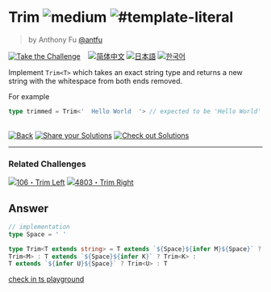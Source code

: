 <!--info-header-start--><h1>Trim <img src="https://img.shields.io/badge/-medium-d9901a" alt="medium"/> <img src="https://img.shields.io/badge/-%23template--literal-999" alt="#template-literal"/></h1><blockquote><p>by Anthony Fu <a href="https://github.com/antfu" target="_blank">@antfu</a></p></blockquote><p><a href="https://tsch.js.org/108/play" target="_blank"><img src="https://img.shields.io/badge/-Take%20the%20Challenge-3178c6?logo=typescript&logoColor=white" alt="Take the Challenge"/></a> &nbsp;&nbsp;&nbsp;<a href="./README.zh-CN.md" target="_blank"><img src="https://img.shields.io/badge/-%E7%AE%80%E4%BD%93%E4%B8%AD%E6%96%87-gray" alt="简体中文"/></a>  <a href="./README.ja.md" target="_blank"><img src="https://img.shields.io/badge/-%E6%97%A5%E6%9C%AC%E8%AA%9E-gray" alt="日本語"/></a>  <a href="./README.ko.md" target="_blank"><img src="https://img.shields.io/badge/-%ED%95%9C%EA%B5%AD%EC%96%B4-gray" alt="한국어"/></a> </p><!--info-header-end-->

Implement `Trim<T>` which takes an exact string type and returns a new string with the whitespace from both ends removed.

For example

```ts
type trimmed = Trim<'  Hello World  '> // expected to be 'Hello World'
```


<!--info-footer-start--><br><a href="../../README.md" target="_blank"><img src="https://img.shields.io/badge/-Back-grey" alt="Back"/></a> <a href="https://tsch.js.org/108/answer" target="_blank"><img src="https://img.shields.io/badge/-Share%20your%20Solutions-teal" alt="Share your Solutions"/></a> <a href="https://tsch.js.org/108/solutions" target="_blank"><img src="https://img.shields.io/badge/-Check%20out%20Solutions-de5a77?logo=awesome-lists&logoColor=white" alt="Check out Solutions"/></a> <hr><h3>Related Challenges</h3><a href="https://github.com/type-challenges/type-challenges/blob/main/questions/00106-medium-trimleft/README.md" target="_blank"><img src="https://img.shields.io/badge/-106%E3%83%BBTrim%20Left-d9901a" alt="106・Trim Left"/></a>  <a href="https://github.com/type-challenges/type-challenges/blob/main/questions/04803-medium-trim-right/README.md" target="_blank"><img src="https://img.shields.io/badge/-4803%E3%83%BBTrim%20Right-d9901a" alt="4803・Trim Right"/></a> <!--info-footer-end-->

## Answer
```typescript
// implementation
type Space = ' '

type Trim<T extends string> = T extends `${Space}${infer M}${Space}` ? 
Trim<M> : T extends `${Space}${infer K}` ? Trim<K> :
T extends `${infer U}${Space}` ? Trim<U> : T
```

[check in ts playground](https://www.typescriptlang.org/play?ssl=6&ssc=45&pln=1&pc=1#code/PTAEEsFsAcBsFNLwHYBcCGrwHtkChUBPaeUAZWnQGNSBeUAckbwONIBUAnKAHndHgAPVCgAmAZ1DjU3ZAHMAfKHr8hI5BNAADACQBvCtXgBffeGQAzeJ1ABZUwco1jW0AH5QeLr1tKAXKCqwmKSuo5GDuZWNgDSLu6B3JA8Mf5eAsEaoWaW1qAAqg6Gzq4e3sn5-oEsRCSgMlBIosqJvEygABLwsLDYoADq2JywzYxKIBkkVCLNqH0ARqQMXT19g8OiDEA)

